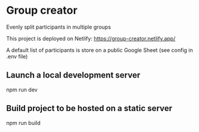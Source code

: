 # Group creator
Evenly split participants in multiple groups  

This project is deployed on Netlify: https://group-creator.netlify.app/

A default list of participants is store on a public Google Sheet (see config in .env file)

## Launch a local development server

npm run dev

## Build project to be hosted on a static server

npm run build